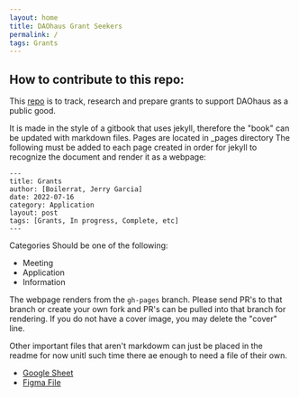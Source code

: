 ```yaml
---
layout: home
title: DAOhaus Grant Seekers
permalink: /
tags: Grants
---
```


## How to contribute to this repo:

This [repo](https://github.com/boilerrat/Grant-Seekers) is to track, research and prepare grants to support DAOhaus as a public good.

It is made in the style of a gitbook that uses jekyll, therefore the "book" can be updated with markdown files.
Pages are located in _pages directory
The following must be added to each page created in order for jekyll to recognize the document and render it as a webpage:
```  
---
title: Grants
author: [Boilerrat, Jerry Garcia]
date: 2022-07-16
category: Application
layout: post
tags: [Grants, In progress, Complete, etc]
---
```

Categories Should be one of the following:
+ Meeting
+ Application
+ Information

The webpage renders from the ```gh-pages``` branch. Please send PR's to that branch or create your own fork and PR's can be pulled into that branch for rendering.
If you do not have a cover image, you may delete the "cover" line.

Other important files that aren't markdowm can just be placed in the readme for now unitl such time there ae enough to need a file of their own.
+ [Google Sheet](https://docs.google.com/spreadsheets/d/1Z_ckv90nYo--ITXMaJs9fgmgFJ7y4zeYsAKWGKXsp1U/edit?usp=sharing)
+ [Figma File](https://www.figma.com/file/7eynq86yXsLCZz2pmIecWM/Grant-Applications?node-id=0%3A1)

